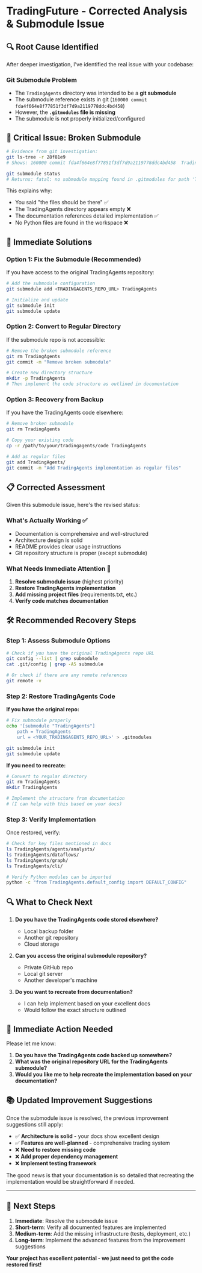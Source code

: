 # TradingFuture - Corrected Analysis & Submodule Issue

## 🔍 **Root Cause Identified**

After deeper investigation, I've identified the real issue with your codebase:

### **Git Submodule Problem**
- The `TradingAgents` directory was intended to be a **git submodule**
- The submodule reference exists in git (`160000 commit fda4f664e8f77851f3df7d9a2119778ddc4bd458`)
- However, the **`.gitmodules` file is missing**
- The submodule is not properly initialized/configured

## 🚨 **Critical Issue: Broken Submodule**

```bash
# Evidence from git investigation:
git ls-tree -r 28f81e9
# Shows: 160000 commit fda4f664e8f77851f3df7d9a2119778ddc4bd458  TradingAgents

git submodule status
# Returns: fatal: no submodule mapping found in .gitmodules for path 'TradingAgents'
```

This explains why:
- You said "the files should be there" ✅
- The TradingAgents directory appears empty ❌
- The documentation references detailed implementation ✅
- No Python files are found in the workspace ❌

## 🔧 **Immediate Solutions**

### **Option 1: Fix the Submodule (Recommended)**

If you have access to the original TradingAgents repository:

```bash
# Add the submodule configuration
git submodule add <TRADINGAGENTS_REPO_URL> TradingAgents

# Initialize and update
git submodule init
git submodule update
```

### **Option 2: Convert to Regular Directory**

If the submodule repo is not accessible:

```bash
# Remove the broken submodule reference
git rm TradingAgents
git commit -m "Remove broken submodule"

# Create new directory structure
mkdir -p TradingAgents
# Then implement the code structure as outlined in documentation
```

### **Option 3: Recovery from Backup**

If you have the TradingAgents code elsewhere:

```bash
# Remove broken submodule
git rm TradingAgents

# Copy your existing code
cp -r /path/to/your/tradingagents/code TradingAgents

# Add as regular files
git add TradingAgents/
git commit -m "Add TradingAgents implementation as regular files"
```

## 📋 **Corrected Assessment**

Given this submodule issue, here's the revised status:

### **What's Actually Working** ✅
- Documentation is comprehensive and well-structured
- Architecture design is solid
- README provides clear usage instructions
- Git repository structure is proper (except submodule)

### **What Needs Immediate Attention** 🚨
1. **Resolve submodule issue** (highest priority)
2. **Restore TradingAgents implementation**
3. **Add missing project files** (requirements.txt, etc.)
4. **Verify code matches documentation**

## 🛠 **Recommended Recovery Steps**

### **Step 1: Assess Submodule Options**
```bash
# Check if you have the original TradingAgents repo URL
git config --list | grep submodule
cat .git/config | grep -A5 submodule

# Or check if there are any remote references
git remote -v
```

### **Step 2: Restore TradingAgents Code**

**If you have the original repo:**
```bash
# Fix submodule properly
echo '[submodule "TradingAgents"]
    path = TradingAgents
    url = <YOUR_TRADINGAGENTS_REPO_URL>' > .gitmodules

git submodule init
git submodule update
```

**If you need to recreate:**
```bash
# Convert to regular directory
git rm TradingAgents
mkdir TradingAgents

# Implement the structure from documentation
# (I can help with this based on your docs)
```

### **Step 3: Verify Implementation**

Once restored, verify:
```bash
# Check for key files mentioned in docs
ls TradingAgents/agents/analysts/
ls TradingAgents/dataflows/
ls TradingAgents/graph/
ls TradingAgents/cli/

# Verify Python modules can be imported
python -c "from TradingAgents.default_config import DEFAULT_CONFIG"
```

## 🔍 **What to Check Next**

1. **Do you have the TradingAgents code stored elsewhere?**
   - Local backup folder
   - Another git repository
   - Cloud storage

2. **Can you access the original submodule repository?**
   - Private GitHub repo
   - Local git server
   - Another developer's machine

3. **Do you want to recreate from documentation?**
   - I can help implement based on your excellent docs
   - Would follow the exact structure outlined

## 🎯 **Immediate Action Needed**

Please let me know:

1. **Do you have the TradingAgents code backed up somewhere?**
2. **What was the original repository URL for the TradingAgents submodule?**
3. **Would you like me to help recreate the implementation based on your documentation?**

## 📚 **Updated Improvement Suggestions**

Once the submodule issue is resolved, the previous improvement suggestions still apply:

- ✅ **Architecture is solid** - your docs show excellent design
- ✅ **Features are well-planned** - comprehensive trading system
- ❌ **Need to restore missing code**
- ❌ **Add proper dependency management**
- ❌ **Implement testing framework**

The good news is that your documentation is so detailed that recreating the implementation would be straightforward if needed.

---

## 🚀 **Next Steps**

1. **Immediate**: Resolve the submodule issue
2. **Short-term**: Verify all documented features are implemented
3. **Medium-term**: Add the missing infrastructure (tests, deployment, etc.)
4. **Long-term**: Implement the advanced features from the improvement suggestions

**Your project has excellent potential - we just need to get the code restored first!**